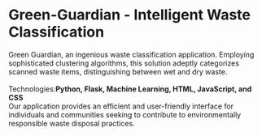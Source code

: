 # Green-Guardian - Intelligent Waste Classification
Green Guardian, an ingenious waste classification application. Employing sophisticated clustering algorithms, this solution adeptly categorizes scanned waste items, distinguishing between wet and dry waste.<br><br>
Technologies:**Python, Flask, Machine Learning, HTML, JavaScript, and CSS**<br>
Our application provides an efficient and user-friendly interface for individuals and communities seeking to contribute to environmentally responsible waste disposal practices.
